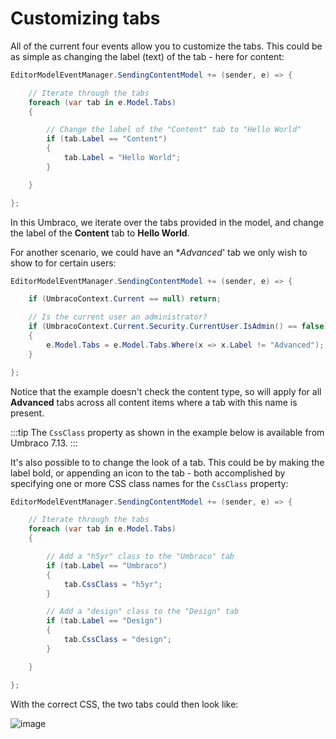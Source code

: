 # Customizing tabs

All of the current four events allow you to customize the tabs. This could be as simple as changing the label (text) of the tab - here for content:

```C#
EditorModelEventManager.SendingContentModel += (sender, e) => {

    // Iterate through the tabs
    foreach (var tab in e.Model.Tabs)
    {

	    // Change the label of the "Content" tab to "Hello World"
        if (tab.Label == "Content")
        {
            tab.Label = "Hello World";
        }

    }

};
```

In this Umbraco, we iterate over the tabs provided in the model, and change the label of the **Content** tab to **Hello World**.

For another scenario, we could have an **Advanced*' tab we only wish to show to for certain users:

```C#
EditorModelEventManager.SendingContentModel += (sender, e) => {

    if (UmbracoContext.Current == null) return;

    // Is the current user an administrator?
    if (UmbracoContext.Current.Security.CurrentUser.IsAdmin() == false)
    {
        e.Model.Tabs = e.Model.Tabs.Where(x => x.Label != "Advanced");
    }

};
```

Notice that the example doesn't check the content type, so will apply for all **Advanced** tabs across all content items where a tab with this name is present.

:::tip
The `CssClass` property as shown in the example below is available from Umbraco 7.13.
:::

It's also possible to to change the look of a tab. This could be by making the label bold, or appending an icon to the tab - both accomplished by specifying one or more CSS class names for the `CssClass` property:

```C#
EditorModelEventManager.SendingContentModel += (sender, e) => {

    // Iterate through the tabs
    foreach (var tab in e.Model.Tabs)
    {

        // Add a "h5yr" class to the "Umbraco" tab
        if (tab.Label == "Umbraco")
        {
            tab.CssClass = "h5yr";
        }

        // Add a "design" class to the "Design" tab
        if (tab.Label == "Design")
        {
            tab.CssClass = "design";
        }

    }

};
```

With the correct CSS, the two tabs could then look like:

![image](https://user-images.githubusercontent.com/3634580/47519269-7f263980-d88d-11e8-8abd-9b976cdb9239.png)
